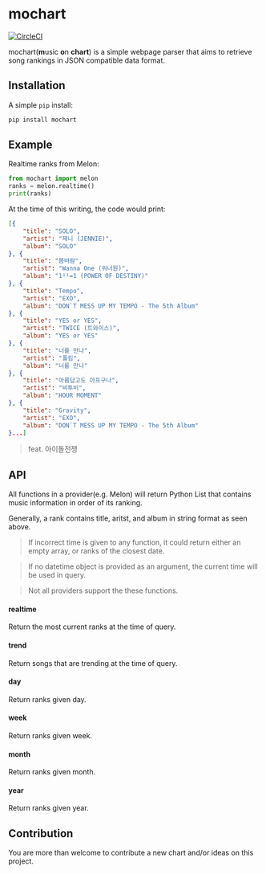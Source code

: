 # mochart

[![CircleCI](https://circleci.com/gh/hyunchel/mochart/tree/master.svg?style=svg)](https://circleci.com/gh/hyunchel/mochart/tree/master)

mochart(**m**usic **o**n **chart**) is a simple webpage parser that aims to retrieve song rankings in JSON compatible data format.

## Installation

A simple `pip` install:
```bash
pip install mochart
```

## Example

Realtime ranks from Melon:
```python
from mochart import melon
ranks = melon.realtime()
print(ranks)
```
At the time of this writing, the code would print:
```json
[{
	"title": "SOLO",
	"artist": "제니 (JENNIE)",
	"album": "SOLO"
}, {
	"title": "봄바람",
	"artist": "Wanna One (워너원)",
	"album": "1¹¹=1 (POWER OF DESTINY)"
}, {
	"title": "Tempo",
	"artist": "EXO",
	"album": "DON`T MESS UP MY TEMPO - The 5th Album"
}, {
	"title": "YES or YES",
	"artist": "TWICE (트와이스)",
	"album": "YES or YES"
}, {
	"title": "너를 만나",
	"artist": "폴킴",
	"album": "너를 만나"
}, {
	"title": "아름답고도 아프구나",
	"artist": "비투비",
	"album": "HOUR MOMENT"
}, {
	"title": "Gravity",
	"artist": "EXO",
	"album": "DON`T MESS UP MY TEMPO - The 5th Album"
}...]
```
> feat. 아이돌전쟁

## API

All functions in a provider(e.g. Melon) will return Python List that contains music information in order of its ranking.

Generally, a rank contains title, aritst, and album in string format as seen above.

> If incorrect time is given to any function, it could return either an empty array, or ranks of the closest date.

> If no datetime object is provided as an argument, the current time will be used in query.

> Not all providers support the these functions.

#### realtime
Return the most current ranks at the time of query.

#### trend
Return songs that are trending at the time of query.

#### day
Return ranks given day.

#### week
Return ranks given week.

#### month
Return ranks given month.

#### year
Return ranks given year. 


## Contribution

You are more than welcome to contribute a new chart and/or ideas on this project.
